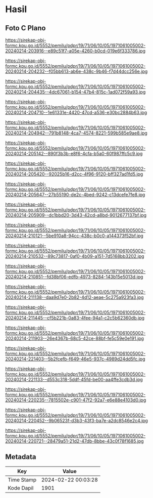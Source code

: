 # Hasil

## Foto C Plano

https://sirekap-obj-formc.kpu.go.id/5552/pemilu/pdpr/19/71/06/10/05/1971061005002-20240214-203916--e89c51f7-a05e-4260-b0cd-019e6f333786.jpg

https://sirekap-obj-formc.kpu.go.id/5552/pemilu/pdpr/19/71/06/10/05/1971061005002-20240214-204232--f05bb613-ab6e-438c-9b46-f7d44dcc256e.jpg

https://sirekap-obj-formc.kpu.go.id/5552/pemilu/pdpr/19/71/06/10/05/1971061005002-20240214-204435--4dc67061-b154-47b4-815c-1ad072f59a93.jpg

https://sirekap-obj-formc.kpu.go.id/5552/pemilu/pdpr/19/71/06/10/05/1971061005002-20240214-204710--1e61331e-4420-47cd-a536-e30bc2884b63.jpg

https://sirekap-obj-formc.kpu.go.id/5552/pemilu/pdpr/19/71/06/10/05/1971061005002-20240214-204942--791b8148-4ca7-4574-8221-599b585e9ae8.jpg

https://sirekap-obj-formc.kpu.go.id/5552/pemilu/pdpr/19/71/06/10/05/1971061005002-20240214-205142--890f3b3b-e8f6-4cfa-b5a0-60f987ffc5c9.jpg

https://sirekap-obj-formc.kpu.go.id/5552/pemilu/pdpr/19/71/06/10/05/1971061005002-20240214-205420--92025b16-d2cc-4f96-9120-bff327ad1fd5.jpg

https://sirekap-obj-formc.kpu.go.id/5552/pemilu/pdpr/19/71/06/10/05/1971061005002-20240214-205647--27b55190-de2c-4bed-9242-c13dcefe7fe8.jpg

https://sirekap-obj-formc.kpu.go.id/5552/pemilu/pdpr/19/71/06/10/05/1971061005002-20240214-205909--dc1bbd20-3d43-42cd-a8bd-9012677137bf.jpg

https://sirekap-obj-formc.kpu.go.id/5552/pemilu/pdpr/19/71/06/10/05/1971061005002-20240214-210121--5be910a8-94cc-438c-b0c0-a144373f52bf.jpg

https://sirekap-obj-formc.kpu.go.id/5552/pemilu/pdpr/19/71/06/10/05/1971061005002-20240214-210532--89c73817-0af0-4b09-a151-7d5168bb3202.jpg

https://sirekap-obj-formc.kpu.go.id/5552/pemilu/pdpr/19/71/06/10/05/1971061005002-20240214-210851--fd38bf06-edfb-4973-8284-143b15e5013d.jpg

https://sirekap-obj-formc.kpu.go.id/5552/pemilu/pdpr/19/71/06/10/05/1971061005002-20240214-211138--daa9d7e0-2b82-4d12-aeae-5c275a923fa3.jpg

https://sirekap-obj-formc.kpu.go.id/5552/pemilu/pdpr/19/71/06/10/05/1971061005002-20240214-211445--cf5b221b-0a83-4fee-94a1-c2c5b62360db.jpg

https://sirekap-obj-formc.kpu.go.id/5552/pemilu/pdpr/19/71/06/10/05/1971061005002-20240214-211903--26e4367b-68c5-42ce-88bf-fe5c59e0e191.jpg

https://sirekap-obj-formc.kpu.go.id/5552/pemilu/pdpr/19/71/06/10/05/1971061005002-20240214-221403--5b2fcefb-f649-46e5-937c-4989d24dd5fc.jpg

https://sirekap-obj-formc.kpu.go.id/5552/pemilu/pdpr/19/71/06/10/05/1971061005002-20240214-221133--d553c318-5ddf-45fd-be00-aa4ffe3cdb3d.jpg

https://sirekap-obj-formc.kpu.go.id/5552/pemilu/pdpr/19/71/06/10/05/1971061005002-20240214-220235--7815502e-c901-47f2-92a7-e6e88e4103d0.jpg

https://sirekap-obj-formc.kpu.go.id/5552/pemilu/pdpr/19/71/06/10/05/1971061005002-20240214-220452--9b06523f-d3b3-43f3-ba7e-a2dc8546e2c4.jpg

https://sirekap-obj-formc.kpu.go.id/5552/pemilu/pdpr/19/71/06/10/05/1971061005002-20240214-220721--28479a51-21d2-47db-8bbe-43c0f78f1685.jpg


## Metadata

| Key        | Value               |
| ---------- | ------------------- |
| Time Stamp | 2024-02-22 00:03:28 |
| Kode Dapil | 1901                |



